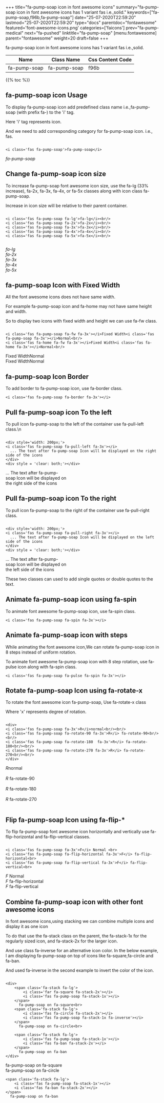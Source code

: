 +++
title="fa-pump-soap icon in font awesome icons"
summary="fa-pump-soap icon in font awesome icons has 1 variant fas i.e.,solid."
keywords=["fa-pump-soap,f96b,fa-pump-soap"]
date="25-07-2020T22:59:20"
lastmod="25-07-2020T22:59:20"
type="docs"
parentdoc="fontawesome"
featured='font-awesome-icons.png'
categories=['faicons']
prev="fa-pump-medical"
next="fa-pushed"
linktitle="fa-pump-soap"
[menu.fontawesome]
parent="fontawesome"
weight=20
draft=false
+++


fa-pump-soap icon in font awesome icons has 1 variant fas i.e.,solid.

<div class='table-responsive'><table class='table'><thead><tr><th>Name</th><th>Class Name</th><th>Css Content Code</th></tr></thead><tbody><tr><td>fa-pump-soap</td><td>fa-pump-soap</td><td>f96b</td></tr></tbody></table></div>


{{% toc %}}


## fa-pump-soap icon Usage

To display fa-pump-soap icon add predefined class name i.e.,fa-pump-soap (with prefix fa-) to the 'i' tag.

Here 'i' tag represents icon.

And we need to add corresponding category for fa-pump-soap icon. i.e., fas.


```

<i class='fas fa-pump-soap'>fa-pump-soap</i>
```

<i class='fas fa-pump-soap'>fa-pump-soap</i>




## Change fa-pump-soap icon size
To increase fa-pump-soap font awesome icon size, use the fa-lg (33% increase), fa-2x, fa-3x, fa-4x, or fa-5x classes along with icon class fa-pump-soap.

Increase in icon size will be relative to their parent container. 

```

<i class='fas fa-pump-soap fa-lg'>fa-lg</i><br/>
<i class='fas fa-pump-soap fa-2x'>fa-2x</i><br/>
<i class='fas fa-pump-soap fa-3x'>fa-3x</i><br/>
<i class='fas fa-pump-soap fa-4x'>fa-4x</i><br/>
<i class='fas fa-pump-soap fa-5x'>fa-5x</i><br/>
            
```

<i class='fas fa-pump-soap fa-lg'>fa-lg</i><br/>
<i class='fas fa-pump-soap fa-2x'>fa-2x</i><br/>
<i class='fas fa-pump-soap fa-3x'>fa-3x</i><br/>
<i class='fas fa-pump-soap fa-4x'>fa-4x</i><br/>
<i class='fas fa-pump-soap fa-5x'>fa-5x</i><br/>
            



## fa-pump-soap Icon with Fixed Width 

All the font awesome icons does not have same width.

For example fa-pump-soap icon and fa-home may not have same height and width.

So to display two icons with fixed width and height we can use fa-fw class.


```

<i class='fas fa-pump-soap fa-fw fa-3x'></i>Fixed Width<i class='fas fa-pump-soap fa-3x'></i>Normal<br/>
<i class='fas fa-home fa-fw fa-3x'></i>Fixed Width<i class='fas fa-home fa-3x'></i>Normal<br/>
```

<i class='fas fa-pump-soap fa-fw fa-3x'></i>Fixed Width<i class='fas fa-pump-soap fa-3x'></i>Normal<br/>
<i class='fas fa-home fa-fw fa-3x'></i>Fixed Width<i class='fas fa-home fa-3x'></i>Normal<br/>



## fa-pump-soap Icon Border 

To add border to fa-pump-soap icon, use fa-border class.


```
<i class='fas fa-pump-soap fa-border fa-3x'></i>

```
<i class='fas fa-pump-soap fa-border fa-3x'></i>





## Pull fa-pump-soap icon To the left

To pull icon fa-pump-soap to the left of the container use fa-pull-left class.\n

```

<div style='width: 200px;'>
<i class='fas fa-pump-soap fa-pull-left fa-3x'></i>
  ... The text after fa-pump-soap Icon will be displayed on the right side of the icons
</div>
<div style = 'clear: both;'></div>
```

<div style='width: 200px;'>
<i class='fas fa-pump-soap fa-pull-left fa-3x'></i>
  ... The text after fa-pump-soap Icon will be displayed on the right side of the icons
</div>
<div style = 'clear: both;'></div>




## Pull fa-pump-soap icon To the right
To pull icon fa-pump-soap to the right of the container use fa-pull-right class.

```

<div style='width: 200px;'>
<i class='fas fa-pump-soap fa-pull-right fa-3x'></i>
  ... The text after fa-pump-soap Icon will be displayed on the left side of the icons
</div>
<div style = 'clear: both;'></div>
```

<div style='width: 200px;'>
<i class='fas fa-pump-soap fa-pull-right fa-3x'></i>
  ... The text after fa-pump-soap Icon will be displayed on the left side of the icons
</div>
<div style = 'clear: both;'></div>

These two classes can used to add single quotes or double quotes to the text.


## Animate fa-pump-soap icon using fa-spin
To animate font awesome fa-pump-soap icon, use fa-spin class.

```
<i class='fas fa-pump-soap fa-spin fa-3x'></i>
```
<i class='fas fa-pump-soap fa-spin fa-3x'></i>




## Animate fa-pump-soap icon with steps
While animating the font awesome icon,We can rotate fa-pump-soap icon in 8 steps instead of uniform rotation.

To animate font awesome fa-pump-soap icon with 8 step rotation, use fa-pulse icon along with fa-spin class.


```
<i class='fas fa-pump-soap fa-pulse fa-spin fa-3x'></i>

```
<i class='fas fa-pump-soap fa-pulse fa-spin fa-3x'></i>





## Rotate fa-pump-soap Icon using fa-rotate-x
To rotate the font awesome icon fa-pump-soap, Use fa-rotate-x class

Where 'x' represents degree of rotation.


```

<div>
<i class='fas fa-pump-soap fa-3x'>R</i>normal<br/><br/>
<i class='fas fa-pump-soap fa-rotate-90 fa-3x'>R</i> fa-rotate-90<br/><br/> 
<i class='fas fa-pump-soap fa-rotate-180  fa-3x'>R</i> fa-rotate-180<br/><br/> 
<i class='fas fa-pump-soap fa-rotate-270 fa-3x'>R</i> fa-rotate-270<br/><br/>
</div>
```

<div>
<i class='fas fa-pump-soap fa-3x'>R</i>normal<br/><br/>
<i class='fas fa-pump-soap fa-rotate-90 fa-3x'>R</i> fa-rotate-90<br/><br/> 
<i class='fas fa-pump-soap fa-rotate-180  fa-3x'>R</i> fa-rotate-180<br/><br/> 
<i class='fas fa-pump-soap fa-rotate-270 fa-3x'>R</i> fa-rotate-270<br/><br/>
</div>




## Flip fa-pump-soap Icon using fa-flip-*
To flip fa-pump-soap font awesome icon horizontally and vertically use fa-flip-horizontal and fa-flip-vertical classes. 

```

<i class='fas fa-pump-soap fa-3x'>F</i> Normal <br>
<i class='fas fa-pump-soap fa-flip-horizontal fa-3x'>F</i> fa-flip-horizontal<br>
<i class='fas fa-pump-soap fa-flip-vertical fa-3x'>F</i> fa-flip-vertical<br>
```

<i class='fas fa-pump-soap fa-3x'>F</i> Normal <br>
<i class='fas fa-pump-soap fa-flip-horizontal fa-3x'>F</i> fa-flip-horizontal<br>
<i class='fas fa-pump-soap fa-flip-vertical fa-3x'>F</i> fa-flip-vertical<br>




## Combine fa-pump-soap icon with other font awesome icons
In font awesome icons,using stacking we can combine multiple icons and display it as one icon 

To do that use the fa-stack class on the parent, the fa-stack-1x for the regularly sized icon, and fa-stack-2x for the larger icon.

And use class fa-inverse for an alternative icon color. 
In the below example, I am displaying fa-pump-soap on top of icons like fa-square,fa-circle and fa-ban.

And used fa-inverse in the second example to invert the color of the icon.

```

<div>
    <span class='fa-stack fa-lg'>
        <i class='far fa-square fa-stack-2x'></i>
        <i class='fas fa-pump-soap fa-stack-1x'></i>
    </span>
      fa-pump-soap on fa-square<br>
    <span class='fa-stack fa-lg'>
        <i class='fas fa-circle fa-stack-2x'></i>
        <i class='fas fa-pump-soap fa-stack-1x fa-inverse'></i>
    </span>
      fa-pump-soap on fa-circle<br>

    <span class='fa-stack fa-lg'>
        <i class='fas fa-pump-soap fa-stack-1x'></i>
        <i class='fas fa-ban fa-stack-2x'></i>
    </span>
      fa-pump-soap on fa-ban
</div>
```

<div>
    <span class='fa-stack fa-lg'>
        <i class='far fa-square fa-stack-2x'></i>
        <i class='fas fa-pump-soap fa-stack-1x'></i>
    </span>
      fa-pump-soap on fa-square<br>
    <span class='fa-stack fa-lg'>
        <i class='fas fa-circle fa-stack-2x'></i>
        <i class='fas fa-pump-soap fa-stack-1x fa-inverse'></i>
    </span>
      fa-pump-soap on fa-circle<br>

    <span class='fa-stack fa-lg'>
        <i class='fas fa-pump-soap fa-stack-1x'></i>
        <i class='fas fa-ban fa-stack-2x'></i>
    </span>
      fa-pump-soap on fa-ban
</div>






